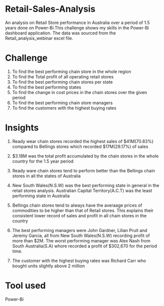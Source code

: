 # Retail-Sales-Analysis
An analysis on Retail Store performance in Australia over a period of 1.5 years done on Power-Bi.This challenge shows my skills in the Power-Bi dashboard application. The data was sourced from the Retail_analysis_webinar excel file.

# Challenge
1.  To find the best performing chain store in the whole region
2.  To find the Total profit of all operating retail stores
3.  To find the best performing chain stores per state
4.  To find the best performing states
5.  To find the change in cost prices in the chain stores over the given period
6.  To find the best performing chain store managers
7.  To find the customers with the highest buying rates

# Insights
1.  Ready wear chain stores recorded the highest sales of $41M(70.83%) compared to Bellings stores which recorded $17M(29.17%) of sales

2.  $3.18M was the total profit accumulated by the chain stores in the whole country for the 1.5 year period

3.  Ready ware chain stores tend to perform better than the Bellings chain stores in all the states of Australia

4.  New South Wales(N.S.W) was the best performing state in general in the retail stores analysis. Australian Capital Territory(A.C.T) was the least performing state in Australia

5.  Bellings chain stores tend to always have the averaage prices of commodities to be higher than that of Retail stores. This explains their consistent lower record of sales and profit in all chain stores in the country

6.  The best performing managers were John Gardner, Lilian Pruit and Jeremy Garcia, all from New South Wales(N.S.W) recording profit of more than $2M. The worst performing manager was Alex Nash from South Australia(S.A) whore recorded a profit of $302,670 for the period time.

7.  The customer with the highest buying rates was Richard Carr who bought units slightly above 2 million

# Tool used
Power-Bi


